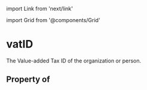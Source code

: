 import Link from 'next/link'
  
import Grid from '@components/Grid'

# vatID

The Value-added Tax ID of the organization or person.

## Property of



